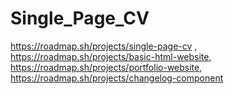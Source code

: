 # Single_Page_CV
https://roadmap.sh/projects/single-page-cv ,
https://roadmap.sh/projects/basic-html-website, https://roadmap.sh/projects/portfolio-website,
https://roadmap.sh/projects/changelog-component
